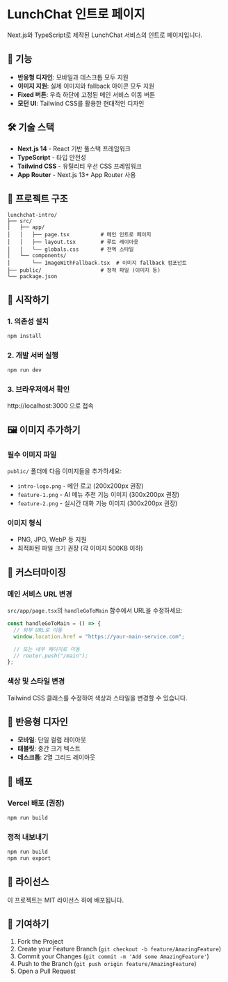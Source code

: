 # LunchChat 인트로 페이지

Next.js와 TypeScript로 제작된 LunchChat 서비스의 인트로 페이지입니다.

## 🚀 기능

- **반응형 디자인**: 모바일과 데스크톱 모두 지원
- **이미지 지원**: 실제 이미지와 fallback 아이콘 모두 지원
- **Fixed 버튼**: 우측 하단에 고정된 메인 서비스 이동 버튼
- **모던 UI**: Tailwind CSS를 활용한 현대적인 디자인

## 🛠️ 기술 스택

- **Next.js 14** - React 기반 풀스택 프레임워크
- **TypeScript** - 타입 안전성
- **Tailwind CSS** - 유틸리티 우선 CSS 프레임워크
- **App Router** - Next.js 13+ App Router 사용

## 📁 프로젝트 구조

```
lunchchat-intro/
├── src/
│   ├── app/
│   │   ├── page.tsx          # 메인 인트로 페이지
│   │   ├── layout.tsx        # 루트 레이아웃
│   │   └── globals.css       # 전역 스타일
│   └── components/
│       └── ImageWithFallback.tsx  # 이미지 fallback 컴포넌트
├── public/                   # 정적 파일 (이미지 등)
└── package.json
```

## 🚀 시작하기

### 1. 의존성 설치

```bash
npm install
```

### 2. 개발 서버 실행

```bash
npm run dev
```

### 3. 브라우저에서 확인

http://localhost:3000 으로 접속

## 🖼️ 이미지 추가하기

### 필수 이미지 파일

`public/` 폴더에 다음 이미지들을 추가하세요:

- `intro-logo.png` - 메인 로고 (200x200px 권장)
- `feature-1.png` - AI 메뉴 추천 기능 이미지 (300x200px 권장)
- `feature-2.png` - 실시간 대화 기능 이미지 (300x200px 권장)

### 이미지 형식

- PNG, JPG, WebP 등 지원
- 최적화된 파일 크기 권장 (각 이미지 500KB 이하)

## 🔧 커스터마이징

### 메인 서비스 URL 변경

`src/app/page.tsx`의 `handleGoToMain` 함수에서 URL을 수정하세요:

```typescript
const handleGoToMain = () => {
  // 외부 URL로 이동
  window.location.href = "https://your-main-service.com";

  // 또는 내부 페이지로 이동
  // router.push("/main");
};
```

### 색상 및 스타일 변경

Tailwind CSS 클래스를 수정하여 색상과 스타일을 변경할 수 있습니다.

## 📱 반응형 디자인

- **모바일**: 단일 컬럼 레이아웃
- **태블릿**: 중간 크기 텍스트
- **데스크톱**: 2열 그리드 레이아웃

## 🚀 배포

### Vercel 배포 (권장)

```bash
npm run build
```

### 정적 내보내기

```bash
npm run build
npm run export
```

## 📄 라이선스

이 프로젝트는 MIT 라이선스 하에 배포됩니다.

## 🤝 기여하기

1. Fork the Project
2. Create your Feature Branch (`git checkout -b feature/AmazingFeature`)
3. Commit your Changes (`git commit -m 'Add some AmazingFeature'`)
4. Push to the Branch (`git push origin feature/AmazingFeature`)
5. Open a Pull Request
